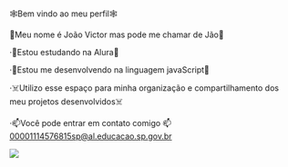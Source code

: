 🕸️Bem vindo ao meu perfil🕸️

🎸Meu nome é João Victor mas pode me chamar de Jão🎸

·💭Estou estudando na Alura💭

·🖤Estou me desenvolvendo na linguagem javaScript🖤

·☠️Utilizo esse espaço para minha organização e compartilhamento dos meu projetos desenvolvidos☠️

·📫Você pode entrar em contato comigo 📫
00001114576815sp@al.educacao.sp.gov.br

![](https://s2.ezgif.com/tmp/ezgif-2-11a11e3c36.gif)

